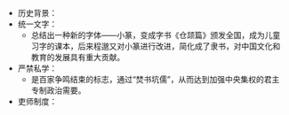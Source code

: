 - 历史背景：
- 统一文字：
	- 总结出一种新的字体——小篆，变成字书《仓颉篇》颁发全国，成为儿童习字的课本，后来程邈又对小篆进行改进，简化成了隶书，对中国文化和教育的发展具有重大贡献。
- 严禁私学：
	- 是百家争鸣结束的标志，通过“焚书坑儒”，从而达到加强中央集权的君主专制政治需要。
- 吏师制度：